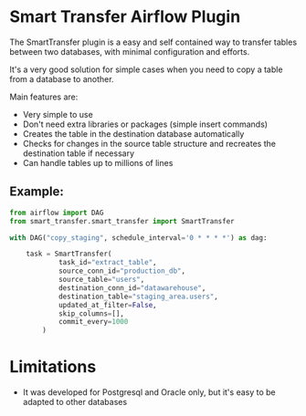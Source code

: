 # Smart Transfer Airflow Plugin

The SmartTransfer plugin is a easy and self contained way to transfer tables between two databases, with minimal configuration and efforts. 

It's a very good solution for simple cases when you need to copy a table from a database to another.

Main features are:
- Very simple to use
- Don't need extra libraries or packages (simple insert commands)
- Creates the table in the destination database automatically 
- Checks for changes in the source table structure and recreates the destination table if necessary
- Can handle tables up to millions of lines 

## Example:

```python
from airflow import DAG
from smart_transfer.smart_transfer import SmartTransfer

with DAG("copy_staging", schedule_interval='0 * * * *') as dag:

    task = SmartTransfer(
            task_id="extract_table",
            source_conn_id="production_db",
            source_table="users",
            destination_conn_id="datawarehouse",
            destination_table="staging_area.users",
            updated_at_filter=False,
            skip_columns=[],
            commit_every=1000
        )
```

# Limitations

- It was developed for Postgresql and Oracle only, but it's easy to be adapted to other databases
